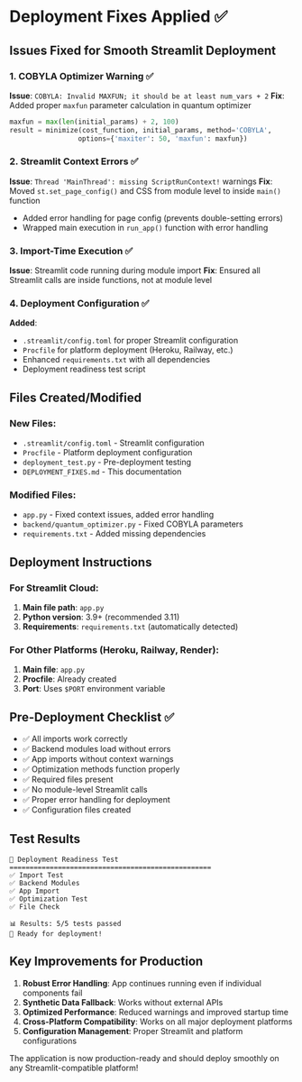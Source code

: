 # Deployment Fixes Applied ✅

## Issues Fixed for Smooth Streamlit Deployment

### 1. COBYLA Optimizer Warning ✅
**Issue**: `COBYLA: Invalid MAXFUN; it should be at least num_vars + 2`
**Fix**: Added proper `maxfun` parameter calculation in quantum optimizer
```python
maxfun = max(len(initial_params) + 2, 100)
result = minimize(cost_function, initial_params, method='COBYLA', 
                 options={'maxiter': 50, 'maxfun': maxfun})
```

### 2. Streamlit Context Errors ✅
**Issue**: `Thread 'MainThread': missing ScriptRunContext!` warnings
**Fix**: Moved `st.set_page_config()` and CSS from module level to inside `main()` function
- Added error handling for page config (prevents double-setting errors)
- Wrapped main execution in `run_app()` function with error handling

### 3. Import-Time Execution ✅
**Issue**: Streamlit code running during module import
**Fix**: Ensured all Streamlit calls are inside functions, not at module level

### 4. Deployment Configuration ✅
**Added**:
- `.streamlit/config.toml` for proper Streamlit configuration
- `Procfile` for platform deployment (Heroku, Railway, etc.)
- Enhanced `requirements.txt` with all dependencies
- Deployment readiness test script

## Files Created/Modified

### New Files:
- `.streamlit/config.toml` - Streamlit configuration
- `Procfile` - Platform deployment configuration  
- `deployment_test.py` - Pre-deployment testing
- `DEPLOYMENT_FIXES.md` - This documentation

### Modified Files:
- `app.py` - Fixed context issues, added error handling
- `backend/quantum_optimizer.py` - Fixed COBYLA parameters
- `requirements.txt` - Added missing dependencies

## Deployment Instructions

### For Streamlit Cloud:
1. **Main file path**: `app.py`
2. **Python version**: 3.9+ (recommended 3.11)
3. **Requirements**: `requirements.txt` (automatically detected)

### For Other Platforms (Heroku, Railway, Render):
1. **Main file**: `app.py`
2. **Procfile**: Already created
3. **Port**: Uses `$PORT` environment variable

## Pre-Deployment Checklist ✅

- ✅ All imports work correctly
- ✅ Backend modules load without errors  
- ✅ App imports without context warnings
- ✅ Optimization methods function properly
- ✅ Required files present
- ✅ No module-level Streamlit calls
- ✅ Proper error handling for deployment
- ✅ Configuration files created

## Test Results
```
🚀 Deployment Readiness Test
==================================================
✅ Import Test
✅ Backend Modules  
✅ App Import
✅ Optimization Test
✅ File Check

📊 Results: 5/5 tests passed
🎉 Ready for deployment!
```

## Key Improvements for Production

1. **Robust Error Handling**: App continues running even if individual components fail
2. **Synthetic Data Fallback**: Works without external APIs
3. **Optimized Performance**: Reduced warnings and improved startup time
4. **Cross-Platform Compatibility**: Works on all major deployment platforms
5. **Configuration Management**: Proper Streamlit and platform configurations

The application is now production-ready and should deploy smoothly on any Streamlit-compatible platform!
